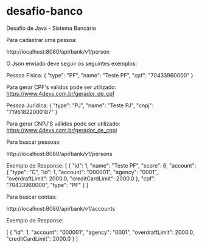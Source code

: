 # desafio-banco
Desafio de Java - Sistema Bancário

Para cadastrar uma pessoa:

http://localhost:8080/api/bank/v1/person

O Json enviado deve seguir os seguintes exemplos: 

Pessoa Física:
{
	"type": "PF",
	"name": "Teste PF",
	"cpf": "70433960000"
}

Para gerar CPF's válidos pode ser utilizado: https://www.4devs.com.br/gerador_de_cpf 

Pessoa Jurídica:
{
	"type": "PJ",
	"name": "Teste PJ",
	"cnpj": "71961822000187"
}

Para gerar CNPJ'S válidos pode ser utilizado: https://www.4devs.com.br/gerador_de_cnpj


Para buscar pessoas:

http://localhost:8080/api/bank/v1/persons

Exemplo de Response: 
[
    {
        "id": 1,
        "name": "Teste PF",
        "score": 6,
        "account": {
            "type": "C",
            "id": 1,
            "account": "000001",
            "agency": "0001",
            "overdraftLimit": 2000.0,
            "creditCardLimit": 2000.0
        },
        "cpf": "70433960000",
        "type": "PF"
    }
]

Para buscar contas: 

http://localhost:8080/api/bank/v1/accounts

Exemplo de Response:

[
    {
        "id": 1,
        "account": "000001",
        "agency": "0001",
        "overdraftLimit": 2000.0,
        "creditCardLimit": 2000.0
    }
]